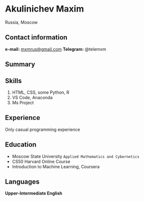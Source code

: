 ﻿
# Akulinichev Maxim
Russia, Moscow
## Contact information

**e-mail:** mxmrus@gmail.com
**Telegram:** @telemxm

## Summary



## Skills

1. HTML, CSS, some Python, R
1. VS Code, Anaconda
1. Ms Project

## Experience

Only casual programming experience

## Education
 
 - Moscow State University
 `Applied Mathematics and Cybernetics`
 - CS50 Harvard Online Course
 - Introduction to Machine Learning, Coursera


## Languages

**Upper-Intermediate English**






